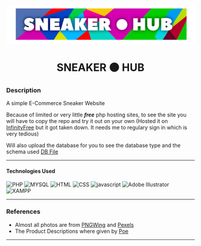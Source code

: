 <p><img src="images/fevicon/logo.png" alt="Sneaker Hub Logo"/></p>

<h1 align="center"> SNEAKER ⚫ HUB </h1>

### Description
<p>A simple E-Commerce Sneaker Website</p>
<p> Because of limited or very little <i><strong>free</strong></i> php hosting sites, to see the site you will have to copy the repo and try it out on your own (Hosted it on <a href="https://www.infinityfree.com">InfinityFree</a> but it got taken down. It needs me to regulary sign in which is very tedious) </p>

Will also upload the database for you to see the database type and the schema used <a href="if0_37517218_sneakerhub.sql"> DB File </a>

---

#### Technologies Used
<p>
<img src="https://img.icons8.com/?size=100&id=fAMVO_fuoOuC&format=png&color=000000" width="36" height="36" alt="PHP"/>
<img src="https://img.icons8.com/?size=100&id=9nLaR5KFGjN0&format=png&color=000000" width="36" height="36" alt="MYSQL"/>
<img src="https://img.icons8.com/?size=100&id=20909&format=png&color=000000" width="36" height="36" alt="HTML"/>
<img src="https://img.icons8.com/?size=100&id=21278&format=png&color=000000" width="36" height="36" alt="CSS"/>
<img src="https://img.icons8.com/?size=100&id=tGvHBPJaKqEd&format=png&color=000000" width="36" height="36" alt="javascript"/>
<img src="https://img.icons8.com/?size=100&id=13631&format=png&color=000000" width="36" height="36" alt="Adobe Illustrator"/>
<img src="https://cdn2.iconfinder.com/data/icons/pack1-baco-flurry-icons-style/512/XAMPP.png" width="36" height="36" alt="XAMPP"/>

</p>

---

### References
- Almost all photos are from [PNGWing](pngwing.com) and [Pexels](pexels.com)
- The Product Descriptions where given by [Poe](poe.com)

---



